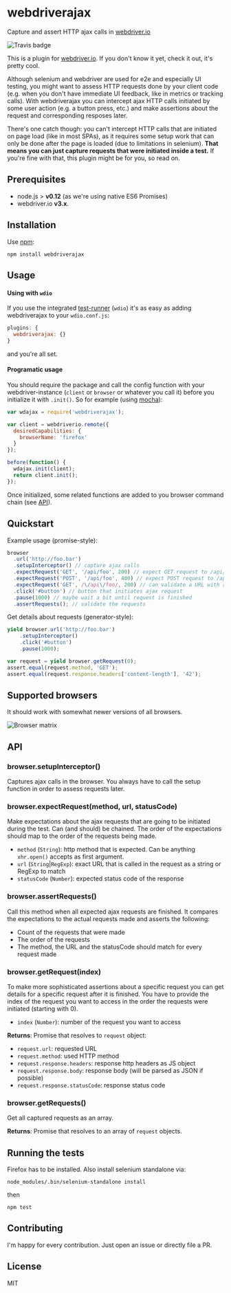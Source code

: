 # webdriverajax
Capture and assert HTTP ajax calls in [webdriver.io](http://webdriver.io/)

![Travis badge](https://travis-ci.org/chmanie/webdriverajax.svg?branch=master)

This is a plugin for [webdriver.io](http://webdriver.io/). If you don't know it yet, check it out, it's pretty cool.

Although selenium and webdriver are used for e2e and especially UI testing, you might want to assess HTTP requests done by your client code (e.g. when you don't have immediate UI feedback, like in metrics or tracking calls). With webdriverajax you can intercept ajax HTTP calls initiated by some user action (e.g. a button press, etc.) and make assertions about the request and corresponding resposes later.

There's one catch though: you can't intercept HTTP calls that are initiated on page load (like in most SPAs), as it requires some setup work that can only be done after the page is loaded (due to limitations in selenium). **That means you can just capture requests that were initiated inside a test.** If you're fine with that, this plugin might be for you, so read on.

## Prerequisites

* node.js > **v0.12** (as we're using native ES6 Promises)
* webdriver.io **v3.x**.

## Installation

Use [npm](https://npmjs.org):

```
npm install webdriverajax
```

## Usage

#### Using with `wdio`

If you use the integrated [test-runner](http://webdriver.io/guide/testrunner/gettingstarted.html) (`wdio`) it's as easy as adding webdriverajax to your `wdio.conf.js`:

```javascript
plugins: {
  webdriverajax: {}
}
```

and you're all set.

#### Programatic usage

You should require the package and call the config function with your webdriver-instance (`client` or `browser` or whatever you call it) before you initialize it with `.init()`. So for example (using [mocha](https://mochajs.org/)):

```javascript
var wdajax = require('webdriverajax');

var client = webdriverio.remote({
  desiredCapabilities: {
    browserName: 'firefox'
  }
});

before(function() {
  wdajax.init(client);
  return client.init();
});
```

Once initialized, some related functions are added to you browser command chain (see [API](#api)).

## Quickstart

Example usage (promise-style):

```javascript
browser
  .url('http://foo.bar')
  .setupInterceptor() // capture ajax calls
  .expectRequest('GET', '/api/foo', 200) // expect GET request to /api/foo with 200 statusCode
  .expectRequest('POST', '/api/foo', 400) // expect POST request to /api/foo with 400 statusCode
  .expectRequest('GET', /\/api\/foo/, 200) // can validate a URL with regex, too
  .click('#button') // button that initiates ajax request
  .pause(1000) // maybe wait a bit until request is finished
  .assertRequests(); // validate the requests
```

Get details about requests (generator-style):

```javascript
yield browser.url('http://foo.bar')
    .setupInterceptor()
    .click('#button')
    .pause(1000);

var request = yield browser.getRequest(0);
assert.equal(request.method, 'GET');
assert.equal(request.response.headers['content-length'], '42');
```

## Supported browsers

It should work with somewhat newer versions of all browsers.

![Browser matrix](https://saucelabs.com/browser-matrix/webdriverajax.svg)

## API

### browser.setupInterceptor()

Captures ajax calls in the browser. You always have to call the setup function in order to assess requests later.

### browser.expectRequest(method, url, statusCode)

Make expectations about the ajax requests that are going to be initiated during the test. Can (and should) be chained. The order of the expectations should map to the order of the requests being made.

* `method` (`String`): http method that is expected. Can be anything `xhr.open()` accepts as first argument.
* `url` (`String`|`RegExp`): exact URL that is called in the request as a string or RegExp to match
* `statusCode` (`Number`): expected status code of the response

### browser.assertRequests()

Call this method when all expected ajax requests are finished. It compares the expectations to the actual requests made and asserts the following:

- Count of the requests that were made
- The order of the requests
- The method, the URL and the statusCode should match for every request made

### browser.getRequest(index)

To make more sophisticated assertions about a specific request you can get details for a specific request after it is finished. You have to provide the index of the request you want to access in the order the requests were initiated (starting with 0).

* `index` (`Number`): number of the request you want to access

**Returns**: Promise that resolves to `request` object:

* `request.url`: requested URL
* `request.method`: used HTTP method
* `request.response.headers`: response http headers as JS object
* `request.response.body`: response body (will be parsed as JSON if possible)
* `request.response.statusCode`: response status code

### browser.getRequests()

Get all captured requests as an array.

**Returns**: Promise that resolves to an array of `request` objects.

## Running the tests

Firefox has to be installed. Also install selenium standalone via:

```
node_modules/.bin/selenium-standalone install
```

then

```
npm test
```

## Contributing

I'm happy for every contribution. Just open an issue or directly file a PR.

## License

MIT
